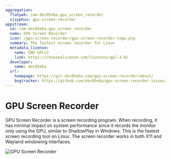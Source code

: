 ```yaml
---
aggregation:
  flatpak: com.dec05eba.gpu_screen_recorder
  sisyphus: gpu-screen-recorder
appstream:
  id: com.dec05eba.gpu_screen_recorder
  name: GPU Screen Recorder
  icon: /gpu-screen-recorder/gpu-screen-recorder-logo.png
  summary: The fastest screen recorder for Linux
  metadata_license:
    name: GNU GPLv3
    link: https://choosealicense.com/licenses/gpl-3.0/
  developer:
    name: dec05eba
  url:
    homepage: https://git.dec05eba.com/gpu-screen-recorder/about/
    bugtracker: https://github.com/dec05eba/gpu-screen-recorder-issues/issues
---
```


# GPU Screen Recorder

GPU Screen Recorder is a screen recording program. When recording, it has minimal impact on system performance since it records the monitor only using the GPU, similar to ShadowPlay in Windows. This is the fastest screen recording tool on Linux. The screen recorder works in both X11 and Wayland windowing interfaces.

![GPU Screen Recorder](/gpu-screen-recorder/gpu-screen-recorder-1.png)

<!--@include: @en/apps/.parts/install/content-repo.md-->
<!--@include: @en/apps/.parts/install/content-flatpak.md-->
